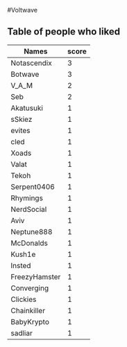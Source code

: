 #Voltwave
## Table of people who liked
Names | score
--- | ---
Notascendix | 3
Botwave | 3
V_A_M | 2
Seb | 2
Akatusuki | 1
sSkiez | 1
evites | 1
cled | 1
Xoads | 1
Valat | 1
Tekoh | 1
Serpent0406 | 1
Rhymings | 1
NerdSocial | 1
Aviv | 1
Neptune888 | 1
McDonalds | 1
Kush1e | 1
Insted | 1
FreezyHamster | 1
Converging | 1
Clickies | 1
Chainkiller | 1
BabyKrypto | 1
sadliar | 1
